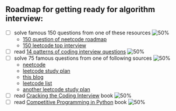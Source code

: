 ## Roadmap for getting ready for algorithm interview:

- [ ] solve famous 150 questions from one of these resources ![50%](https://progress-bar.dev/0)
  - [150 question of neetcode roadmap](https://neetcode.io/roadmap)
  - [150 leetcode top interview](https://leetcode.com/studyplan/top-interview-150/)
- [ ] read [14 patterns of coding interview questions](https://hackernoon.com/14-patterns-to-ace-any-coding-interview-question-c5bb3357f6ed) ![50%](https://progress-bar.dev/0)
- [ ] solve 75 famous questions from one of following sources ![50%](https://progress-bar.dev/25)
  - [neetcode](https://neetcode.io/practice)
  - [leetcode study plan](https://leetcode.com/study-plan/leetcode-75/)
  - [this blog](https://www.techinterviewhandbook.org/best-practice-questions/)
  - [leetcode list](https://leetcode.com/list?selectedList=9prujqt7)
  - [another leetcode study plan](https://leetcode.com/studyplan/leetcode-75/)
- [ ] 
  read [Cracking the Coding Interview](https://www.amazon.com/Cracking-Coding-Interview-Programming-Questions/dp/0984782850)
  book ![50%](https://progress-bar.dev/0)
- [ ] read [Competitive Programming in Python](https://www.amazon.com/Competitive-Programming-Python-Algorithms-Develop-ebook/dp/B08K3MS9ML)
  book ![50%](https://progress-bar.dev/10)